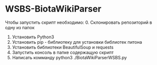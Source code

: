 # WSBS-BiotaWikiParser

Чтобы запустить скрипт необходимо:
0. Склонировать репозиторий в одну из папок
1. Установить Python3
2. Установить pip - библиотеку для установки библиотек питона
3. Установить библиотеки BeautifulSoup и requests
4. Запустить консоль в папке содержащую скрипт
5. Написать комманду python3 ./BiotaWikiParserWSBS.py
